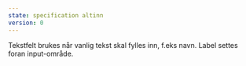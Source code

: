 ```yaml
---
state: specification altinn
version: 0
---
```

Tekstfelt brukes når vanlig tekst skal fylles inn, f.eks navn. Label settes foran input-område.
